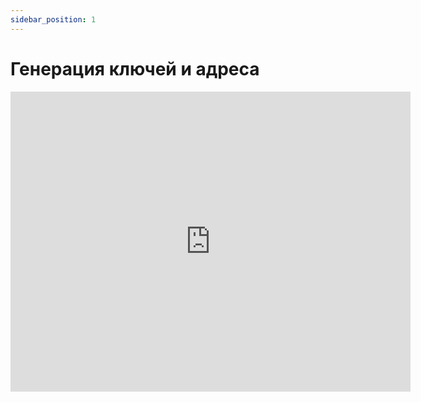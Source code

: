 ```yaml
---
sidebar_position: 1
---
```


# Генерация ключей и адреса

<iframe
    width="640"
    height="480"
    src="https://www.youtube.com/embed/w0UOOGyiCgI"
    frameborder="0"
    allow="autoplay; encrypted-media"
    allowfullscreen
>
</iframe>
